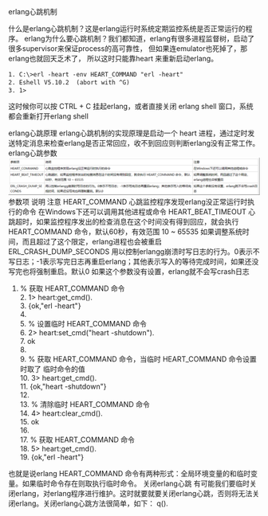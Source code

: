 erlang心跳机制
 
什么是erlang心跳机制？这是erlang运行时系统定期监控系统是否正常运行的程序。
erlang为什么要心跳机制？我们都知道，erlang有很多进程监督树，启动了很多supervisor来保证process的高可靠性， 但如果连emulator也死掉了，那erlang也就回天乏术了， 所以这时只能靠heart 来重新启动erlang。

    1. C:\>erl -heart -env HEART_COMMAND "erl -heart"  
    2. Eshell V5.10.2  (abort with ^G)  
    3. 1>  

这时候你可以按 CTRL + C 挂起erlang，或者直接关闭 erlang shell 窗口，系统都会重新打开erlang shell

erlang心跳原理
erlang心跳机制的实现原理是启动一个 heart 进程，通过定时发送特定消息来检查erlang是否正常回应，收不到回应则判断erlang没有正常工作。
erlang心跳参数
![](../images/screenshot_1534591408101.png)
参数项 说明  注意
HEART_COMMAND   心跳监控程序发现erlang没正常运行时执行的命令   在Windows下还可以调用其他进程或命令
HEART_BEAT_TIMEOUT  心跳超时，如果监控程序发出的检查消息在这个时间没有得到回应，就会执行 HEART_COMMAND 命令，默认60秒，有效范围 10 ~ 65535   如果调整系统时间，而且超过了这个限定，erlang进程也会被重启
ERL_CRASH_DUMP_SECONDS  用以控制erlangg崩溃时写日志的行为。0表示不写日志；-1表示写完日志再重启erlang；其他表示写入的等待完成时间，如果还没写完也将强制重启。默认0   如果这个参数没有设置，erlang就不会写crash日志


 
 1. % 获取 HEART_COMMAND 命令  
    2. 1> heart:get_cmd().  
    3. {ok,"erl -heart"}  
    4.   
    5. % 设置临时 HEART_COMMAND 命令  
    6. 2> heart:set_cmd("heart -shutdown").  
    7. ok  
    8.   
    9. % 获取 HEART_COMMAND 命令，当临时 HEART_COMMAND 命令设置时取了 临时命令的值  
    10. 3> heart:get_cmd().  
    11. {ok,"heart -shutdown"}  
    12.   
    13. % 清除临时 HEART_COMMAND 命令  
    14. 4> heart:clear_cmd().  
    15. ok  
    16.   
    17. % 获取 HEART_COMMAND 命令  
    18. 5> heart:get_cmd().  
    19. {ok,"erl -heart"}  


也就是说erlang HEART_COMMAND 命令有两种形式：全局环境变量的和临时变量。如果临时命令存在则取执行临时命令。
关闭erlang心跳
有可能我们要临时关闭erlang，对erlang程序进行维护。这时就要就要关闭erlang心跳，否则将无法关闭erlang。关闭erlang心跳方法很简单，如下：
q().




